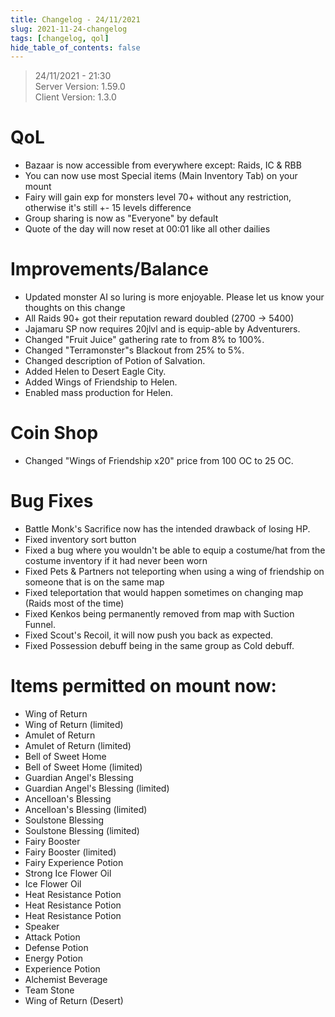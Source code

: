```yaml
---
title: Changelog - 24/11/2021
slug: 2021-11-24-changelog
tags: [changelog, qol]
hide_table_of_contents: false
---
```


> 24/11/2021 - 21:30  
> Server Version: 1.59.0  
> Client Version: 1.3.0

# QoL
- Bazaar is now accessible from everywhere except: Raids, IC & RBB
- You can now use most Special items (Main Inventory Tab) on your mount
- Fairy will gain exp for monsters level 70+ without any restriction, otherwise it's still +- 15 levels difference
- Group sharing is now as "Everyone" by default
- Quote of the day will now reset at 00:01 like all other dailies

# Improvements/Balance
- Updated monster AI so luring is more enjoyable. Please let us know your thoughts on this change
- All Raids 90+ got their reputation reward doubled (2700 -> 5400)
- Jajamaru SP now requires 20jlvl and is equip-able by Adventurers.
- Changed "Fruit Juice" gathering rate to from 8% to 100%.
- Changed "Terramonster"s Blackout from 25% to 5%.
- Changed description of Potion of Salvation.
- Added Helen to Desert Eagle City.
- Added Wings of Friendship to Helen.
- Enabled mass production for Helen.

# Coin Shop
- Changed "Wings of Friendship x20" price from 100 OC to 25 OC.

# Bug Fixes
- Battle Monk's Sacrifice now has the intended drawback of losing HP.
- Fixed inventory sort button
- Fixed a bug where you wouldn't be able to equip a costume/hat from the costume inventory if it had never been worn
- Fixed Pets & Partners not teleporting when using a wing of friendship on someone that is on the same map 
- Fixed teleportation that would happen sometimes on changing map (Raids most of the time)
- Fixed Kenkos being permanently removed from map with Suction Funnel.
- Fixed Scout's Recoil, it will now push you back as expected.
- Fixed Possession debuff being in the same group as Cold debuff.


# Items permitted on mount now:
- Wing of Return
- Wing of Return (limited)
- Amulet of Return
- Amulet of Return (limited)
- Bell of Sweet Home
- Bell of Sweet Home (limited)
- Guardian Angel's Blessing
- Guardian Angel's Blessing (limited)
- Ancelloan's Blessing
- Ancelloan's Blessing (limited)
- Soulstone Blessing
- Soulstone Blessing (limited)
- Fairy Booster
- Fairy Booster (limited)
- Fairy Experience Potion
- Strong Ice Flower Oil
- Ice Flower Oil
- Heat Resistance Potion
- Heat Resistance Potion
- Heat Resistance Potion
- Speaker
- Attack Potion
- Defense Potion
- Energy Potion
- Experience Potion
- Alchemist Beverage
- Team Stone
- Wing of Return (Desert)
